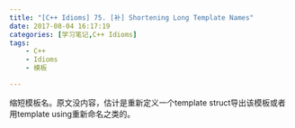 ```yaml
---
title: "[C++ Idioms] 75. [补] Shortening Long Template Names"
date: 2017-08-04 16:17:19
categories: [学习笔记,C++ Idioms]
tags:
    - C++
    - Idioms
    - 模板

---
```

缩短模板名。<!--more-->原文没内容，估计是重新定义一个template struct导出该模板或者用template using重新命名之类的。